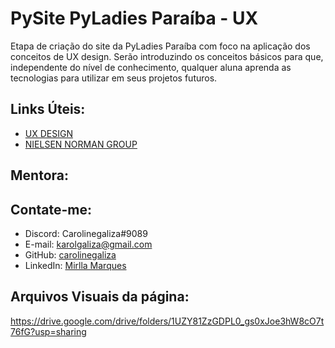 # PySite PyLadies Paraíba - UX

Etapa de criação do site da PyLadies Paraíba com foco na aplicação dos conceitos de UX design. Serão introduzindo os conceitos básicos para que, independente do nível de conhecimento, qualquer aluna aprenda as tecnologias para utilizar em  seus projetos futuros.

## Links Úteis:

- [UX DESIGN](https://uxdesign.cc/)
- [NIELSEN NORMAN GROUP](https://www.nngroup.com/people/jakob-nielsen/)


## Mentora:


## Contate-me:

- Discord: Carolinegaliza#9089
- E-mail: karolgaliza@gmail.com
- GitHub: [carolinegaliza](https://github.com/carolinegaliza)
- LinkedIn: [Mirlla Marques](https://www.linkedin.com/in/caroline-galiza-375351104/)

## Arquivos Visuais da página:
https://drive.google.com/drive/folders/1UZY81ZzGDPL0_gs0xJoe3hW8cO7t76fG?usp=sharing
